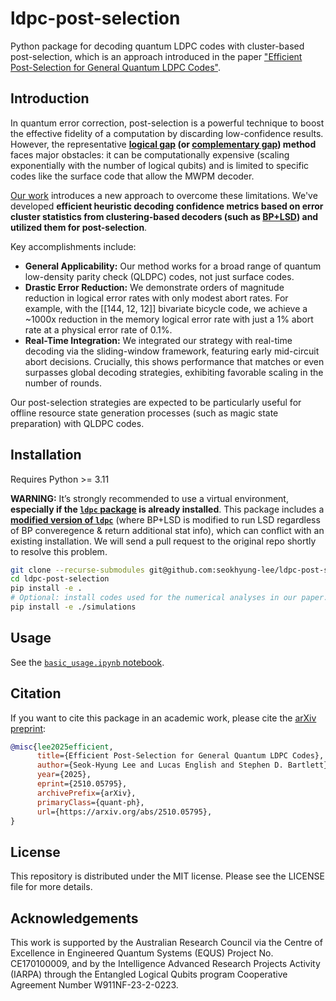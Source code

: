 # ldpc-post-selection

Python package for decoding quantum LDPC codes with cluster-based post-selection, which is an approach introduced in the paper ["Efficient Post-Selection for General Quantum LDPC Codes"](https://arxiv.org/abs/2510.05795).

## Introduction

In quantum error correction, post-selection is a powerful technique to boost the effective fidelity of a computation by discarding low-confidence results. However, the representative **[logical gap](https://doi.org/10.1103/PRXQuantum.5.010302) (or [complementary gap](https://doi.org/10.1038/s41467-025-59714-1)) method** faces major obstacles: it can be computationally expensive (scaling exponentially with the number of logical qubits) and is limited to specific codes like the surface code that allow the MWPM decoder.

[Our work](https://arxiv.org/abs/2510.05795) introduces a new approach to overcome these limitations. We've developed **efficient heuristic decoding confidence metrics based on error cluster statistics from clustering-based decoders (such as [BP+LSD](https://doi.org/10.1038/s41467-025-63214-7)) and utilized them for post-selection**.

Key accomplishments include:
- **General Applicability:** Our method works for a broad range of quantum low-density parity check (QLDPC) codes, not just surface codes.
- **Drastic Error Reduction:** We demonstrate orders of magnitude reduction in logical error rates with only modest abort rates. For example, with the [[144, 12, 12]] bivariate bicycle code, we achieve a ~1000x reduction in the memory logical error rate with just a 1% abort rate at a physical error rate of 0.1%.
- **Real-Time Integration:** We integrated our strategy with real-time decoding via the sliding-window framework, featuring early mid-circuit abort decisions. Crucially, this shows performance that matches or even surpasses global decoding strategies, exhibiting favorable scaling in the number of rounds.

Our post-selection strategies are expected to be particularly useful for offline resource state generation processes (such as magic state preparation) with QLDPC codes.

## Installation

Requires Python >= 3.11

**WARNING:** It’s strongly recommended to use a virtual environment, **especially if the [`ldpc` package](https://github.com/quantumgizmos/ldpc) is already installed**. This package includes a **[modified version of `ldpc`](https://github.com/seokhyung-lee/ldpc)** (where BP+LSD is modified to run LSD regardless of BP converegence & return additional stat info), which can conflict with an existing installation. We will send a pull request to the original repo shortly to resolve this problem.

```bash
git clone --recurse-submodules git@github.com:seokhyung-lee/ldpc-post-selection.git
cd ldpc-post-selection
pip install -e .
# Optional: install codes used for the numerical analyses in our paper.
pip install -e ./simulations
```

## Usage

See the [`basic_usage.ipynb` notebook](examples/basic_usage.ipynb).

## Citation

If you want to cite this package in an academic work, please cite the [arXiv preprint](https://arxiv.org/abs/2510.05795):

```bibtex
@misc{lee2025efficient,
      title={Efficient Post-Selection for General Quantum LDPC Codes}, 
      author={Seok-Hyung Lee and Lucas English and Stephen D. Bartlett},
      year={2025},
      eprint={2510.05795},
      archivePrefix={arXiv},
      primaryClass={quant-ph},
      url={https://arxiv.org/abs/2510.05795}, 
}
```

## License

This repository is distributed under the MIT license. Please see the LICENSE file for more details.

## Acknowledgements

This work is supported by the Australian Research Council via the Centre of Excellence in Engineered Quantum Systems (EQUS) Project No. CE170100009, and by the Intelligence Advanced Research Projects Activity (IARPA) through the Entangled Logical Qubits program Cooperative Agreement Number W911NF-23-2-0223.